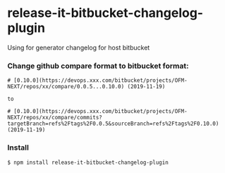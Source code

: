 # release-it-bitbucket-changelog-plugin

Using for generator changelog for host bitbucket

### Change github compare format to bitbucket format:

```
# [0.10.0](https://devops.xxx.com/bitbucket/projects/OFM-NEXT/repos/xx/compare/0.0.5...0.10.0) (2019-11-19)

to

# [0.10.0](https://devops.xxx.com/bitbucket/projects/OFM-NEXT/repos/xx/compare/commits?targetBranch=refs%2Ftags%2F0.0.5&sourceBranch=refs%2Ftags%2F0.10.0) (2019-11-19)
```

### Install

```
$ npm install release-it-bitbucket-changelog-plugin
```
